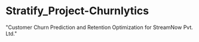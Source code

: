 # Stratify_Project-Churnlytics
"Customer Churn Prediction and Retention Optimization for  StreamNow Pvt. Ltd."
